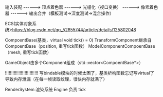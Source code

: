 输入装配 ------> 顶点着色器 ------> 光栅化（视口变换） ------> 像素着色器 ------> 输出合并（模板测试→深度测试→混合操作）

ECS(实体对象系统):https://blog.csdn.net/qq_52855744/article/details/125802048

CompoentBase(基类，virtual void tick() = 0)
TransformComponent继承自CompoentBase（position, 重写tick函数）
ModelComponentCompoentBase（mesh, 重写tick函数）

GameObject由多个Component组成（std::vector<CompoentBase*>）


!!!!!!!!!!!!!!!!!!!!!!!!!!!
写bindable模块的时候太困了，基类析构函数忘记写virtual了导致内存泄漏（在每一帧读取纹理，很快内存就满了）

RenderSystem:渲染系统
Engine 负责 tick
					